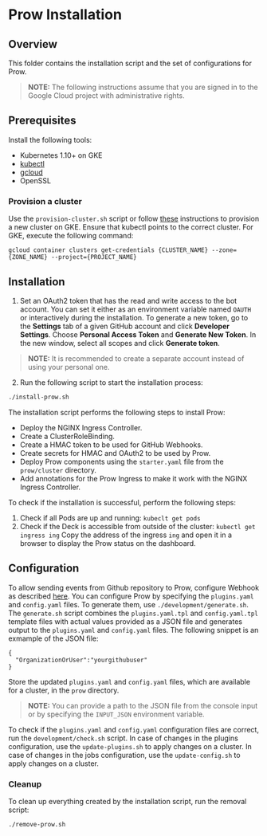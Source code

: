 # Prow Installation

## Overview

This folder contains the installation script and the set of configurations for Prow. 

>**NOTE:** The following instructions assume that you are signed in to the Google Cloud project with administrative rights.

## Prerequisites

Install the following tools:

- Kubernetes 1.10+ on GKE
- [kubectl](https://kubernetes.io/docs/tasks/tools/install-kubectl/) 
- [gcloud](https://cloud.google.com/sdk/gcloud/)
- OpenSSL

### Provision a cluster
Use the `provision-cluster.sh` script or follow [these](https://github.com/kubernetes/test-infra/blob/master/prow/getting_started.md#create-the-cluster) instructions to provision a new cluster on GKE. Ensure that kubectl points to the correct cluster. For GKE, execute the following command:

```
gcloud container clusters get-credentials {CLUSTER_NAME} --zone={ZONE_NAME} --project={PROJECT_NAME}
```

## Installation

1. Set an OAuth2 token that has the read and write access to the bot account. You can set it either as an environment variable named `OAUTH` or interactively during the installation. 
To generate a new token, go to the **Settings** tab of a given GitHub account and click **Developer Settings**. Choose **Personal Access Token** and **Generate New Token**.
In the new window, select all scopes and click **Generate token**. 
>**NOTE:** It is recommended to create a separate account instead of using your personal one. 

2. Run the following script to start the installation process: 

```bash
./install-prow.sh
```

The installation script performs the following steps to install Prow:

- Deploy the NGINX Ingress Controller.
- Create a ClusterRoleBinding.
- Create a HMAC token to be used for GitHub Webhooks.
- Create secrets for HMAC and OAuth2 to be used by Prow.
- Deploy Prow components using the `starter.yaml` file from the `prow/cluster` directory.
- Add annotations for the Prow Ingress to make it work with the NGINX Ingress Controller.

To check if the installation is successful, perform the following steps:
1. Check if all Pods are up and running:
`kubeclt get pods`
2. Check if the Deck is accessible from outside of the cluster:
`kubectl get ingress ing`
Copy the address of the ingress `ing` and open it in a browser to display the Prow status on the dashboard.

## Configuration
To allow sending events from Github repository to Prow, configure Webhook as described [here](https://github.com/kubernetes/test-infra/blob/master/prow/getting_started.md#add-the-webhook-to-github). 
You can configure Prow by specifying the `plugins.yaml` and `config.yaml` files. To generate them, use `./development/generate.sh`. The `generate.sh` script combines the `plugins.yaml.tpl` and `config.yaml.tpl` template files with actual values provided as a JSON file and generates output to the `plugins.yaml` and `config.yaml` files. The following snippet is an exmample of the JSON file:

```
{
  "OrganizationOrUser":"yourgithubuser"
}
```

Store the updated `plugins.yaml` and `config.yaml` files, which are available for a cluster, in the `prow` directory.

>**NOTE:** You can provide a path to the JSON file from the console input or by specifying the `INPUT_JSON` environment variable.

To check if the `plugins.yaml` and `config.yaml` configuration files are correct, run the `development/check.sh` script.
In case of changes in the plugins configuration, use the `update-plugins.sh` to apply changes on a cluster. 
In case of changes in the jobs configuration, use the `update-config.sh` to apply changes on a cluster.

### Cleanup

To clean up everything created by the installation script, run the removal script:

```bash
./remove-prow.sh
```
